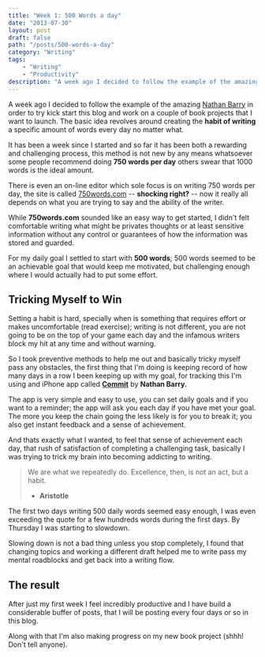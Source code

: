 ```yaml
---
title: "Week 1: 500 Words a day"
date: "2013-07-30"
layout: post
draft: false
path: "/posts/500-words-a-day"
category: "Writing"
tags:
    - "Writing"
    - "Productivity"
description: "A week ago I decided to follow the example of the amazing Nathan Barry in order to try kick start this blog and work on a couple of book projects that I want to launch. The basic idea revolves around creating the habit of writing a specific amount of words every day no matter what."
---
```


A week ago I decided to follow the example of the amazing [Nathan Barry](https://nathanbarry.com/) in order to try kick start this blog and work on a couple of book projects that I want to launch. The basic idea revolves around creating the **habit of writing** a specific amount of words every day no matter what. 

It has been a week since I started and so far it has been both a rewarding and challenging process, this method is not new by any means whatsoever some people recommend doing **750 words per day** others swear that 1000 words is the ideal amount.

There is even an on-line editor which sole focus is on writing 750 words per day, the site is called [750words.com](https://750words.com/) -- **shocking right?** -- now it really all depends on what you are trying to say and the ability of the writer.

While **750words.com** sounded like an easy way to get started, I didn't felt comfortable writing what might be privates thoughts or at least sensitive information without any control or guarantees of how the information was stored and guarded.

For my daily goal I settled to start with **500 words**; 500 words seemed to be an achievable goal that would keep me motivated, but challenging enough where I would actually had to put some effort.

## Tricking Myself to Win

Setting a habit is hard, specially when is something that requires effort or makes uncomfortable (read exercise); writing is not different, you are not going to be on the top of your game each day and the infamous writers block my hit at any time and without warning.

So I took preventive methods to help me out and basically tricky myself pass any obstacles, the first thing that I'm doing is keeping record of how many days in a row I been keeping up with my goal, for tracking this I'm using and iPhone app called [**Commit**](https://itunes.apple.com/us/app/commit/id473527073?mt=8) by **Nathan Barry.**

The app is very simple and easy to use, you can set daily goals and if you want to a reminder; the app will ask you each day if you have met your goal. The more you keep the chain going the less likely is for you to break it; you also get instant feedback and a sense of achievement. 

And thats exactly what I wanted, to feel that sense of achievement each day, that rush of satisfaction of completing a challenging task, basically I was trying to trick my brain into becoming addicting to writing. 

> We are what we repeatedly do. Excellence, then, is not an act, but a habit. 
> - **Aristotle**

The first two days writing 500 daily words seemed easy enough, I was even exceeding the quote for a few hundreds words during the first days. By Thursday I was starting to slowdown. 

Slowing down is not a bad thing unless you stop completely, I found that changing topics and working a different draft helped me to write pass my mental roadblocks and get back into a writing flow.


## The result

After just my first week I feel incredibly productive and I have build a considerable buffer of posts, that I will be posting every four days or so in this blog.

Along with that I'm also making progress on my new book project (shhh! Don't tell anyone).
